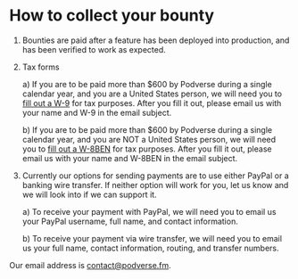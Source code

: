 # How to collect your bounty

1) Bounties are paid after a feature has been deployed into production, and has been verified to work as expected.

2) Tax forms

    a) If you are to be paid more than $600 by Podverse during a single calendar year, and you are a United States person, we will need you to [fill out a W-9](https://www.irs.gov/pub/irs-pdf/fw9.pdf) for tax purposes. After you fill it out, please email us with your name and W-9 in the email subject.

    b) If you are to be paid more than $600 by Podverse during a single calendar year, and you are NOT a United States person, we will need you to [fill out a W-8BEN](https://www.irs.gov/pub/irs-pdf/fw8ben.pdf) for tax purposes. After you fill it out, please email us with your name and W-8BEN in the email subject.

3) Currently our options for sending payments are to use either PayPal or a banking wire transfer. If neither option will work for you, let us know and we will look into if we can support it.

    a) To receive your payment with PayPal, we will need you to email us your PayPal username, full name, and contact information.

    b) To receive your payment via wire transfer, we will need you to email us your full name, contact information, routing, and transfer numbers.

Our email address is contact@podverse.fm.

